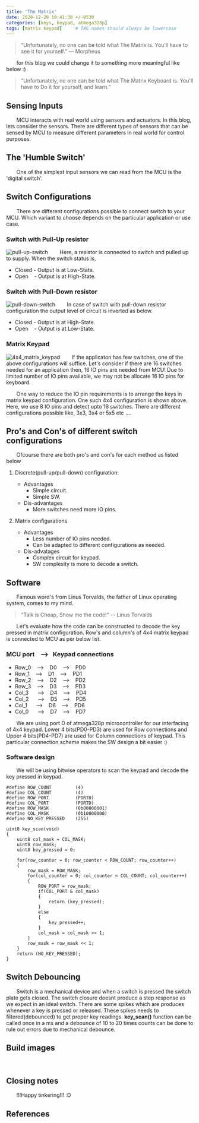 ```yaml
---
title: 'The Matrix'
date: 2020-12-20 10:41:30 +/-0530
categories: [keys, keypad, atmega328p]
tags: [matrix keypad]     # TAG names should always be lowercase
---
```


>“Unfortunately, no one can be told what The Matrix is. You'll have to see it for yourself.”
― Morpheus

&nbsp;&nbsp;&nbsp;&nbsp;&nbsp;&nbsp; for this blog we could change it to something more meaningful like below :)
>“Unfortunately, no one can be told what The Matrix Keyboard is. You'll have to Do it for yourself, and learn.”

## Sensing Inputs
&nbsp;&nbsp;&nbsp;&nbsp;&nbsp;&nbsp; MCU interacts with real world using sensors and actuators. In this blog, lets consider the sensors. There are different types of sensors that can be sensed by MCU to measure different parameters in real world for control purposes. 

## The 'Humble Switch'
&nbsp;&nbsp;&nbsp;&nbsp;&nbsp;&nbsp; One of the simplest input sensors we can read from the MCU is the 'digital switch'. 

## Switch Configurations
&nbsp;&nbsp;&nbsp;&nbsp;&nbsp;&nbsp; There are different configurations possible to connect switch to your MCU. Which variant to choose depends on the particular application or use case.

### Switch with Pull-Up resistor
![pull-up-switch](https://user-images.githubusercontent.com/75629402/102707478-95788600-429b-11eb-866a-8012506c15f6.png)
&nbsp;&nbsp;&nbsp;&nbsp;&nbsp;&nbsp; Here, a resistor is connected to switch and pulled up to supply. When the switch status is, 
 - Closed - Output is at Low-State. 
 - Open  &nbsp;&nbsp;  - Output is at High-State. 
### Switch with Pull-Down resistor
![pull-down-switch](https://user-images.githubusercontent.com/75629402/102707484-a75a2900-429b-11eb-8436-1226454dff06.png)
&nbsp;&nbsp;&nbsp;&nbsp;&nbsp;&nbsp; In case of switch with pull-down resistor configuration the output level of circuit is inverted as below.
 - Closed - Output is at High-State. 
 - Open  &nbsp;&nbsp;  - Output is at Low-State. 
### Matrix Keypad
![4x4_matrix_keypad](https://user-images.githubusercontent.com/75629402/102712218-aa671080-42bf-11eb-89d5-a59efe9f8a0d.png)
&nbsp;&nbsp;&nbsp;&nbsp;&nbsp;&nbsp; If the applicaton has few switches, one of the above configurations will suffice. Let's consider if there are 16 switches needed for an application then, 16 IO pins are needed from MCU! Due to limited number of IO pins available, we may not be allocate 16 IO pins for keyboard. 

&nbsp;&nbsp;&nbsp;&nbsp;&nbsp;&nbsp; One way to reduce the IO pin requirements is to arrange the keys in matrix keypad configuration. One such 4x4 configuration is shown above. Here, we use 8 IO pins and detect upto 16 switches. There are different configurations possible like, 3x3, 3x4 or 5x5 etc ....

## Pro's and Con's of different switch configurations
&nbsp;&nbsp;&nbsp;&nbsp;&nbsp;&nbsp; Ofcourse there are both pro's and con's for each method as listed below
1. Discrete(pull-up/pull-down) configuration:
   - Advantages 
     - Simple circuit.
     - Simple SW.
   - Dis-advantages
     - More switches need more IO pins.

2. Matrix configurations
   - Advantages
     - Less number of IO pins needed.
     - Can be adapted to different configurations as needed.
   - Dis-advatages
     - Complex circuit for keypad.
     - SW complexity is more to decode a switch.

## Software
&nbsp;&nbsp;&nbsp;&nbsp;&nbsp;&nbsp; Famous word's from Linus Torvalds, the father of Linux operating system, comes to my mind.
>"Talk is Cheap, Show me the code!"
-- Linus Torvalds

&nbsp;&nbsp;&nbsp;&nbsp;&nbsp;&nbsp; Let's evaluate how the code can be constructed to decode the key pressed in matrix configuration. Row's and column's of 4x4 matrix keypad is connected to MCU as per below list.

### MCU port &nbsp;&nbsp;&nbsp;-->&nbsp;&nbsp;&nbsp;Keypad connections
   - Row_0 &nbsp;&nbsp;&nbsp;-->&nbsp;&nbsp;&nbsp; D0 &nbsp;&nbsp;&nbsp;-->&nbsp;&nbsp;&nbsp; PD0
   - Row_1 &nbsp;&nbsp;&nbsp;-->&nbsp;&nbsp;&nbsp; D1 &nbsp;&nbsp;&nbsp;-->&nbsp;&nbsp;&nbsp; PD1
   - Row_2 &nbsp;&nbsp;&nbsp;-->&nbsp;&nbsp;&nbsp; D2 &nbsp;&nbsp;&nbsp;-->&nbsp;&nbsp;&nbsp; PD2
   - Row_3 &nbsp;&nbsp;&nbsp;-->&nbsp;&nbsp;&nbsp; D3 &nbsp;&nbsp;&nbsp;-->&nbsp;&nbsp;&nbsp; PD3
   - Col_3&nbsp;&nbsp; &nbsp;&nbsp;&nbsp;-->&nbsp;&nbsp;&nbsp; D4 &nbsp;&nbsp;&nbsp;-->&nbsp;&nbsp;&nbsp; PD4
   - Col_2&nbsp;&nbsp; &nbsp;&nbsp;&nbsp;-->&nbsp;&nbsp;&nbsp; D5 &nbsp;&nbsp;&nbsp;-->&nbsp;&nbsp;&nbsp; PD5
   - Col_1&nbsp;&nbsp; &nbsp;&nbsp;&nbsp;-->&nbsp;&nbsp;&nbsp; D6 &nbsp;&nbsp;&nbsp;-->&nbsp;&nbsp;&nbsp; PD6
   - Col_0&nbsp;&nbsp; &nbsp;&nbsp;&nbsp;--> &nbsp;&nbsp;&nbsp;D7 &nbsp;&nbsp;&nbsp;-->&nbsp;&nbsp;&nbsp; PD7

&nbsp;&nbsp;&nbsp;&nbsp;&nbsp;&nbsp; We are using port D of atmega328p microcontroller for our interfacing of 4x4 keypad. Lower 4 bits(PD0-PD3) are used for Row connections and Upper 4 bits(PD4-PD7) are used for Column connections of keypad. This particular connection scheme makes the SW design a bit easier :)

### Software design
&nbsp;&nbsp;&nbsp;&nbsp;&nbsp;&nbsp; We will be using bitwise operators to scan the keypad and decode the key pressed in keypad.

    
    #define ROW_COUNT         (4)
    #define COL_COUNT         (4)
    #define ROW_PORT          (PORTD)
    #define COL_PORT          (PORTD) 
    #define ROW_MASK          (0b00000001)
    #define COL_MASK          (0b10000000)
    #define NO_KEY_PRESSED    (255)

    uint8 key_scan(void)
    {
        uint8 col_mask = COL_MASK;
        uint8 row_mask;
        uint8 key_pressed = 0;

        for(row_counter = 0; row_counter < ROW_COUNT; row_counter++)
        {
            row_mask = ROW_MASK;
            for(col_counter = 0; col_counter < COL_COUNT; col_counter++)
            {
                ROW_PORT = row_mask;
                if(COL_PORT & col_mask)
                {
                    return (key_pressed);
                }
                else
                {
                    key_pressed++;
                }
                col_mask = col_mask >> 1;
            }
            row_mask = row_mask << 1;
        }
        return (NO_KEY_PRESSED);
    }
    
## Switch Debouncing
&nbsp;&nbsp;&nbsp;&nbsp;&nbsp;&nbsp; Switch is a mechanical device and when a switch is pressed the switch plate gets closed. The switch closure doesnt produce a step response as we expect in an ideal switch. There are some spikes which are produces whenever a key is pressed or released. These spikes needs to filtered(debounced) to get proper key readings. __key_scan()__ function can be called once in a ms and a debounce of 10 to 20 times counts can be done to rule out errors due to mechanical debounce.

## Build images
&nbsp;&nbsp;&nbsp;&nbsp;&nbsp;&nbsp; 

## Closing notes
&nbsp;&nbsp;&nbsp;&nbsp;&nbsp;&nbsp; !!!Happy tinkering!!! :D

## References
